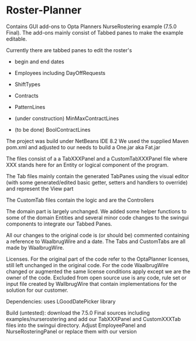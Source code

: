 # Roster-Planner

Contains GUI add-ons to Opta Planners NurseRostering example (7.5.0 Final).
The add-ons mainly consist of Tabbed panes to make the example editable.

Currently there are tabbed panes to edit the roster's
- begin and end dates
- Employees including DayOffRequests
- ShiftTypes
- Contracts
- PatternLines

- (under construction) MinMaxContractLines
- (to be done) BoolContractLines

The project was build under NetBeans IDE 8.2 
We used the supplied Maven pom.xml and adjusted to our needs to build a One.jar aka Fat.jar

The files consist of a a TabXXXPanel and a CustomTabXXXPanel file
where XXX stands here for an Entity or logical component of the program.

The Tab files mainly contain the generated TabPanes using the visual editor
(with some generated/edited basic getter, setters and handlers to override) and represent the View part

The CustomTab files contain the logic and are the Controllers

The domain part is largely unchanged.
We added some helper functions to some of the domain Entities and several minor code changes to the swingui components
to integrate our Tabbed Panes.

All our changes to the original code is (or should be) commented containing a reference to WaalbrugWire and a date. 
The Tabs and CustomTabs are all made by WaalbrugWire.

Licenses. For the original part of the code refer to the OptaPlanner licenses, still left unchanged in the original code.
For the code WaalbrugWire changed or augmented the same license conditions apply except we are the owner of the code.
Excluded from open source use is any code, rule set or input file created by WallbrugWire that contain implementations
for the solution for our customer.

Dependencies: uses LGoodDatePicker library

Build  (untested): download the 7.5.0 Final sources including examples/nurserostering and add our TabXXXPanel and CustomXXXTab files
into the swingui directory. Adjust EmployeePanel and NurseRosteringPanel or replace them with our version
